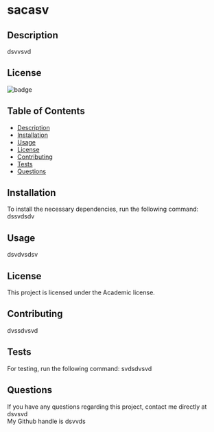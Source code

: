# sacasv

  ## Description
  dsvvsvd

  ## License
  ![badge](https://img.shields.io/badge/License-Academic-green.svg) <br>
 

  ## Table of Contents
  - [Description](#description)
  - [Installation](#installation)
  - [Usage](#usage)
  - [License](#license)
  - [Contributing](#contributing)
  - [Tests](#tests)
  - [Questions](#questions)

  ## Installation
  To install the necessary dependencies, run the following command:
  dssvdsdv

  ## Usage
  dsvdvsdsv

  ## License
  This project is licensed under the Academic license.

  ## Contributing
  dvssdvsvd

  ## Tests
  For testing, run the following command:
  svdsdvsvd

  ## Questions
  If you have any questions regarding this project, contact me directly at dsvsvd  
  My Github handle is dsvvds

